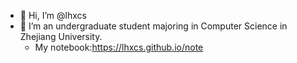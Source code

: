 - 👋 Hi, I’m @lhxcs
- 👀 I’m an undergraduate student majoring in Computer Science in Zhejiang University.
  - My notebook:https://lhxcs.github.io/note


<!---
lhxcs/lhxcs is a ✨ special ✨ repository because its `README.md` (this file) appears on your GitHub profile.
You can click the Preview link to take a look at your changes.
--->
